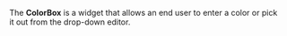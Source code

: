 The **ColorBox** is&nbsp;a&nbsp;widget that allows an&nbsp;end user to&nbsp;enter a&nbsp;color or&nbsp;pick it&nbsp;out from the drop-down editor.